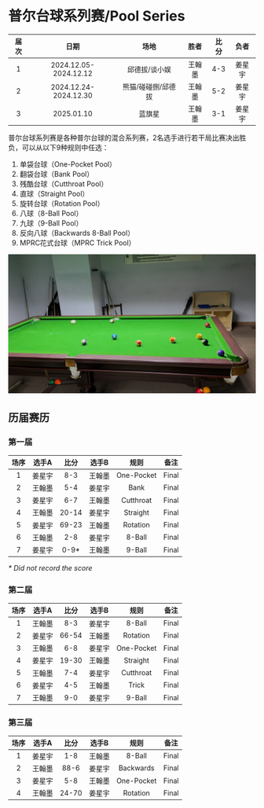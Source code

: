 # 普尔台球系列赛/Pool Series

| 届次 | 日期                   | 场地              | 胜者   | 比分 | 负者  |
| :--: | :-------------------: | :---------------: | :---: | :--: | :---: |
| 1    | 2024.12.05-2024.12.12 | 邱德拔/谈小娱      | 王翰墨 | 4-3 | 姜星宇 |
| 2    | 2024.12.24-2024.12.30 | 熊猫/碰碰捌/邱德拔 | 王翰墨 | 5-2 | 姜星宇 |
| 3    | 2025.01.10            | 蓝旗星            | 王翰墨 | 3-1 | 姜星宇 |

普尔台球系列赛是各种普尔台球的混合系列赛，2名选手进行若干局比赛决出胜负，可以从以下9种规则中任选：

1. 单袋台球（One-Pocket Pool）
2. 翻袋台球（Bank Pool）
3. 残酷台球（Cutthroat Pool）
4. 直球（Straight Pool）
5. 旋转台球（Rotation Pool）
6. 八球（8-Ball Pool）
7. 九球（9-Ball Pool）
8. 反向八球（Backwards 8-Ball Pool）
9. MPRC花式台球（MPRC Trick Pool）

![](./img/pool_series.jpg)

## 历届赛历

### 第一届

| 场序 | 选手A  | 比分  | 选手B   | 规则       | 备注  |
| :--: | :---: | :---: | :----: | :--------: | :---: |
| 1    | 姜星宇 | 8-3   | 王翰墨 | One-Pocket | Final |
| 2    | 王翰墨 | 5-4   | 姜星宇 | Bank       | Final |
| 3    | 姜星宇 | 6-7   | 王翰墨 | Cutthroat  | Final |
| 4    | 王翰墨 | 20-14 | 姜星宇 | Straight   | Final |
| 5    | 姜星宇 | 69-23 | 王翰墨 | Rotation   | Final |
| 6    | 王翰墨 | 2-8   | 姜星宇 | 8-Ball     | Final |
| 7    | 姜星宇 | 0-9\* | 王翰墨 | 9-Ball     | Final |

*\* Did not record the score*

### 第二届

| 场序 | 选手A  | 比分  | 选手B   | 规则       | 备注  |
| :--: | :---: | :---: | :----: | :--------: | :---: |
| 1    | 王翰墨 | 8-3   | 姜星宇 | 8-Ball     | Final |
| 2    | 姜星宇 | 66-54 | 王翰墨 | Rotation   | Final |
| 3    | 王翰墨 | 6-8   | 姜星宇 | One-Pocket | Final |
| 4    | 姜星宇 | 19-30 | 王翰墨 | Straight   | Final |
| 5    | 王翰墨 | 7-4   | 姜星宇 | Cutthroat  | Final |
| 6    | 姜星宇 | 4-5   | 王翰墨 | Trick      | Final |
| 7    | 王翰墨 | 9-0   | 姜星宇 | 9-Ball     | Final |

### 第三届

| 场序 | 选手A  | 比分  | 选手B   | 规则       | 备注  |
| :--: | :---: | :---: | :----: | :--------: | :---: |
| 1    | 姜星宇 | 1-8   | 王翰墨 | 8-Ball     | Final |
| 2    | 王翰墨 | 88-6  | 姜星宇 | Backwards  | Final |
| 3    | 姜星宇 | 5-8   | 王翰墨 | One-Pocket | Final |
| 4    | 王翰墨 | 24-70 | 姜星宇 | Rotation   | Final |
